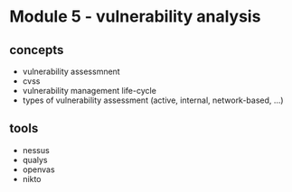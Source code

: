 # Module 5 - vulnerability analysis

## concepts
- vulnerability assessmnent
- cvss
- vulnerability management life-cycle
- types of vulnerability assessment (active, internal, network-based, ...)


## tools
- nessus
- qualys
- openvas
- nikto
